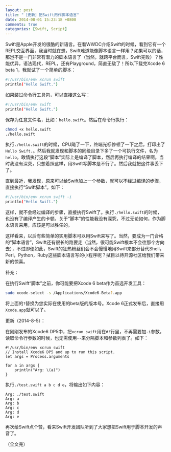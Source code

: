 ```yaml
---
layout: post
title: "［更新］把Swift用作脚本语言"
date: 2014-08-01 15:23:18 +0800
comments: true
categories: [Swift, Script]
---
```


Swift是Apple开发的很酷的新语言。在看WWDC介绍Swift的时候，看到它有一个REPL交互界面，我当时就在想，Swift难道能像脚本语言一样用？如果可以的话，那岂不是一门非常有潜力的脚本语言了（当然，就跨平台而言，Swift完败）？性能优异，语法现代，REPL，还有Playground，简直无敌了！所以下载完Xcode 6 beta 1，我就试了一个简单的脚本：

```bash
#!/usr/bin/env xcrun swift
println("Hello Swift.")
```

如果装过命令行工具包，可以直接这么写：

```bash
#!/usr/bin/env swift
println("Hello Swift.")
```

保存为任意文件名，比如：`hello.swift`。然后在命令行执行：

```bash
chmod +x hello.swift
./hello.swift
```

执行`./hello.swift`的时候，CPU飚了一下，终端光标停顿了一下之后，打印出了`Hello Swift.`。然后我就发现和脚本的同级目录下多了一个可执行文件，名为`hello`。敢情执行这段“脚本”实际上是编译了脚本，然后再执行编译的结果啊。当时我没有深究，只想着照这样，用Swift写脚本是不行了。然后我就把这件事丢下了。

<!-- more -->

直到最近，我发现，原来可以给Swift加上一个参数，就可以不经过编译的步骤，直接执行“Swift脚本”。如下：

```bash
#!/usr/bin/env xcrun swift -i
println("Hello Swift.")
```

这样，就不会经过编译的步骤，直接执行Swift了。执行`./hello.swift`的时候，也没有了编译产生的卡顿。关于“脚本”的性能我没有深究，不过无论如何，作为脚本语言来用，应该是可以胜任的。

这样看来，以后有些简单的实用脚本可以用Swift来写了。当然，要成为一门合格的“脚本语言”，Swift还有很长的路要走（当然，很可能Swift根本不会往那个方向去），不过即便如此，Swift的狂热粉丝们会不会慢慢地用Swift来部分替代Shell，Perl，Python，Ruby这些脚本语言写的小程序呢？拭目以待开源社区给我们带来新的惊喜。

补充：

在执行Swift“脚本”之前，你可能要把Xcode 6 beta作为首选开发工具：

```bash
sudo xcode-select -s /Applications/Xcode6-Beta?.app
```

将上面的`?`替换为您实际在使用的beta版的版本号。Xcode 6正式发布后，直接用`Xcode.app`就可以了。

更新（2014-8-5）：

在刚刚发布的Xcode6 DP5中，把`xcrun swift`用在`#!`行里，不再需要加`-i`参数，读取命令行参数的时候，也无需使用`--`来分隔脚本和参数列表了。如下：

```
#!/usr/bin/env xcrun swift
// Install Xcode6 DP5 and up to run this script.
let args = Process.arguments

for a in args {
    println("Arg: \(a)")
}
```

执行`./test.swift a b c d e`，将输出如下内容：

```
Arg: ./test.swift
Arg: a
Arg: b
Arg: c
Arg: d
Arg: e
```

再次给Swift点个赞，看来Swift开发团队听到了大家想把Swift用于脚本开发的声音了。

（全文完）
